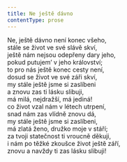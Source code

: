 ```yaml
---
title: Ne ještě dávno
contentType: prose
---
```


Ne, ještě dávno není konec všeho,  
stále se život ve své slávě skví,  
ještě nám nejsou odepřeny dary jeho,  
pokud putujem’ v jeho království;  
to pro nás ještě konec cesty není,  
dosud se život ve své záři skví,  
my stále ještě jsme si zaslíbeni  
a znovu zas ti lásku slibuji,  
má milá, nejdražší, má jediná!  
co život vzal nám v létech utrpení,  
snad nám zas vlídně znovu dá,  
my stále ještě jsme si zaslíbeni,  
má zlatá ženo, družko moje v stáří;  
za tvoji statečnost ti vroucně děkuji,  
i nám po těžké zkoušce život ještě září,  
znovu a navždy ti zas lásku slibuji!
